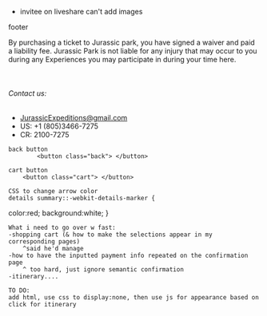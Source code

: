 * invitee on liveshare can't add images

footer
    <br>
    <footer>
        <p>
            By purchasing a ticket to Jurassic park, you have signed a waiver and paid a liability fee. Jurassic Park is
            not liable for any injury that may occur to you during any Experiences you may participate in during your
            time here.
        </p>
        <br>
        <h6>
            Contact us:
        </h6>
        <ul>
            <li>JurassicExpeditions@gmail.com</li>
            <li>US: +1 (805)3466-7275</li>
            <li>CR: 2100-7275</li>
        </ul>
    </footer>

    back button
            <button class="back"> </button>

    cart button
        <button class="cart"> </button>

    CSS to change arrow color
    details summary::-webkit-details-marker {
  color:red;
  background:white;
}

    What i need to go over w fast:
    -shopping cart (& how to make the selections appear in my corresponding pages)
        ^said he'd manage
    -how to have the inputted payment info repeated on the confirmation page
        ^ too hard, just ignore semantic confirmation
    -itinerary....

    TO DO:
    add html, use css to display:none, then use js for appearance based on click for itinerary